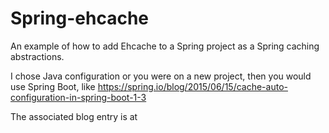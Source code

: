 Spring-ehcache
==============

An example of how to add Ehcache to a Spring project as a Spring caching abstractions.

I chose Java configuration or you were on a new project, then you would use Spring Boot, like https://spring.io/blog/2015/06/15/cache-auto-configuration-in-spring-boot-1-3
 
The associated blog entry is at  